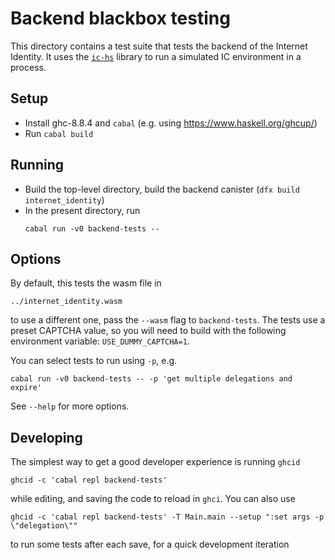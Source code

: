 Backend blackbox testing
========================

This directory contains a test suite that tests the backend of the Internet
Identity. It uses the [`ic-hs`](https://github.com/dfinity/ic-hs) library to
run a simulated IC environment in a process.

Setup
-----

 * Install ghc-8.8.4 and `cabal` (e.g. using https://www.haskell.org/ghcup/)
 * Run `cabal build`

Running
-------


 * Build the top-level directory, build the backend canister (`dfx build internet_identity`)
 * In the present directory, run
   ```
   cabal run -v0 backend-tests --
   ```

Options
-------

By default, this tests the wasm file in

    ../internet_identity.wasm

to use a different one, pass the `--wasm` flag to `backend-tests`. The tests
use a preset CAPTCHA value, so you will need to build with the following
environment variable: `USE_DUMMY_CAPTCHA=1`.

You can select tests to run using `-p`, e.g.

    cabal run -v0 backend-tests -- -p 'get multiple delegations and expire'

See `--help` for more options.

Developing
----------

The simplest way to get a good developer experience is running `ghcid`

    ghcid -c 'cabal repl backend-tests'

while editing, and saving the code to reload in `ghci`. You can also use

    ghcid -c 'cabal repl backend-tests' -T Main.main --setup ":set args -p \"delegation\""

to run some tests after each save, for a quick development iteration
